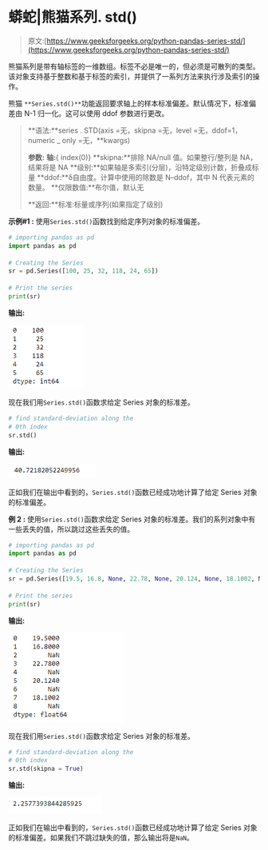 # 蟒蛇|熊猫系列. std()

> 原文:[https://www.geeksforgeeks.org/python-pandas-series-std/](https://www.geeksforgeeks.org/python-pandas-series-std/)

熊猫系列是带有轴标签的一维数组。标签不必是唯一的，但必须是可散列的类型。该对象支持基于整数和基于标签的索引，并提供了一系列方法来执行涉及索引的操作。

熊猫 `**Series.std()**`功能返回要求轴上的样本标准偏差。默认情况下，标准偏差由 N-1 归一化。这可以使用 ddof 参数进行更改。

> **语法:**series . STD(axis =无，skipna =无，level =无，ddof=1，numeric _ only =无，**kwargs)
> 
> **参数:**
> **轴:**{ index(0)}
> **skipna:**排除 NA/null 值。如果整行/整列是 NA，结果将是 NA
> **级别:**如果轴是多索引(分层)，沿特定级别计数，折叠成标量
> **ddof:**δ自由度。计算中使用的除数是 N–ddof，其中 N 代表元素的数量。
> **仅限数值:**布尔值，默认无
> 
> **返回:**标准:标量或序列(如果指定了级别)

**示例#1 :** 使用`Series.std()`函数找到给定序列对象的标准偏差。

```py
# importing pandas as pd
import pandas as pd

# Creating the Series
sr = pd.Series([100, 25, 32, 118, 24, 65])

# Print the series
print(sr)
```

**输出:**

![](img/11df98397282751ef689b5e186ada3dd.png)

现在我们用`Series.std()`函数求给定 Series 对象的标准差。

```py
# find standard-deviation along the
# 0th index
sr.std()
```

**输出:**

![](img/e628c4eb03bcc48ece33522ae560e907.png)

正如我们在输出中看到的，`Series.std()`函数已经成功地计算了给定 Series 对象的标准偏差。

**例 2 :** 使用`Series.std()`函数求给定 Series 对象的标准差。我们的系列对象中有一些丢失的值，所以跳过这些丢失的值。

```py
# importing pandas as pd
import pandas as pd

# Creating the Series
sr = pd.Series([19.5, 16.8, None, 22.78, None, 20.124, None, 18.1002, None])

# Print the series
print(sr)
```

**输出:**

![](img/73b9e509d25fea63c7654debcf4e5a3b.png)

现在我们用`Series.std()`函数求给定 Series 对象的标准差。

```py
# find standard-deviation along the
# 0th index
sr.std(skipna = True)
```

**输出:**

![](img/aeaad270efb64e562d264cc3a9edfe96.png)

正如我们在输出中看到的，`Series.std()`函数已经成功地计算了给定 Series 对象的标准偏差。如果我们不跳过缺失的值，那么输出将是`NaN`。